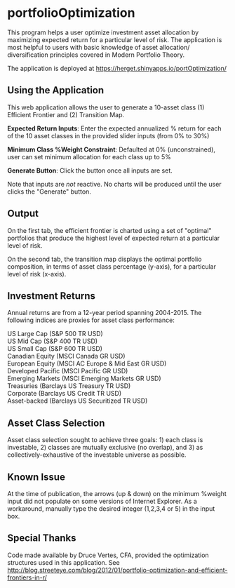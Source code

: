 # portfolioOptimization
This program helps a user optimize investment asset allocation by maximizing expected return for a particular level of risk. The application is most helpful to users with basic knowledge of asset allocation/ diversification principles covered in Modern Portfolio Theory.

The application is deployed at https://herget.shinyapps.io/portOptimization/
  
## Using the Application

This web application allows the user to generate a 10-asset class (1) Efficient Frontier and (2) Transition Map.

**Expected Return Inputs**: Enter the expected annualized % return for each of the 10 asset classes in the provided slider inputs (from 0% to 30%)

**Minimum Class %Weight Constraint**: Defaulted at 0% (unconstrained), user can set minimum allocation for each class up to 5%

**Generate Button**: Click the button once all inputs are set.

Note that inputs are *not* reactive. No charts will be produced until the user clicks the "Generate" button.

## Output

On the first tab, the efficient frontier is charted using a set of "optimal" portfolios that produce the highest level of expected return at a particular level of risk.

On the second tab, the transition map displays the optimal portfolio composition, in terms of asset class percentage (y-axis), for a particular level of risk (x-axis).

## Investment Returns

Annual returns are from a 12-year period spanning 2004-2015. The following indices are proxies for asset class performance:

US Large Cap    (S&P 500 TR USD)  
US Mid Cap      (S&P 400 TR USD)  
US Small Cap    (S&P 600 TR USD)  
Canadian Equity (MSCI Canada GR USD)  
European Equity (MSCI AC Europe & Mid East GR USD)  
Developed Pacific (MSCI Pacific GR USD)  
Emerging Markets (MSCI Emerging Markets GR USD)  
Treasuries (Barclays US Treasury TR USD)  
Corporate (Barclays US Credit TR USD)  
Asset-backed (Barclays US Securitized TR USD)  

## Asset Class Selection

Asset class selection sought to achieve three goals: 1) each class is investable, 2) classes are mutually exclusive (no overlap), and 3) as collectively-exhaustive of the investable universe as possible.

## Known Issue

At the time of publication, the arrows (up & down) on the minimum %weight input did not populate on some versions of Internet Explorer. As a workaround, manually type the desired integer (1,2,3,4 or 5) in the input box.

## Special Thanks

Code made available by Druce Vertes, CFA, provided the optimization structures used in this application. See http://blog.streeteye.com/blog/2012/01/portfolio-optimization-and-efficient-frontiers-in-r/
